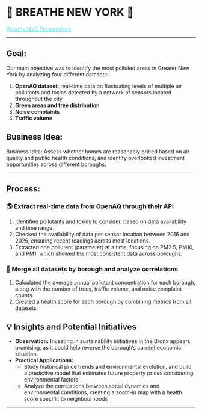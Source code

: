 # 🌃 BREATHE NEW YORK 🗽

<a href="https://prezi.com/view/Ac5QNch5vqhrez6dAeco/?referral_token=8frXDelnB3FN" style="color:#5CE1E6;" target="_blank">Breathe NYC Presentation</a>

---

## Goal: 
Our main objective was to identify the most polluted areas in Greater New York by analyzing four different datasets:

1. **OpenAQ dataset**: real-time data on fluctuating levels of multiple air pollutants and toxins detected by a network of sensors located throughout the city  
2. **Green areas and tree distribution**  
3. **Noise complaints**  
4. **Traffic volume**


## Business Idea:  
Business Idea: Assess whether homes are reasonably priced based on air quality and public health conditions, and identify overlooked investment opportunities across different boroughs.

---


## Process:

### 🌎 Extract real-time data from OpenAQ through their API
1. Identified pollutants and toxins to consider, based on data availability and time range.  
2. Checked the availability of data per sensor location between 2016 and 2025, ensuring recent readings across most locations.  
3. Extracted one pollutant (parameter) at a time, focusing on PM2.5, PM10, and PM1, which showed the most consistent data across boroughs.

### 🌳 Merge all datasets by borough and analyze correlations
1. Calculated the average annual pollutant concentration for each borough, along with the number of trees, traffic volume, and noise complaint counts.  
2. Created a health score for each borough by combining metrics from all datasets.


## 💡 Insights and Potential Initiatives  

- **Observation:** Investing in sustainability initiatives in the Bronx appears promising, as it could help reverse the borough’s current economic situation.  
- **Practical Applications:**  
  - Study historical price trends and environmental evolution, and build a predictive model that estimates future property prices considering environmental factors
  - Analyze the correlations between social dynamics and environmental conditions, creating a zoom-in map with a health score specific to neighbourhoods

---
